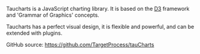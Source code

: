 Taucharts is a JavaScript charting library. It is based on the [D3](https://d3js.org) framework and 'Grammar of Graphics' concepts.

Taucharts has a perfect visual design, it is flexible and powerful, and can be extended with plugins.

GitHub source: https://github.com/TargetProcess/tauCharts
